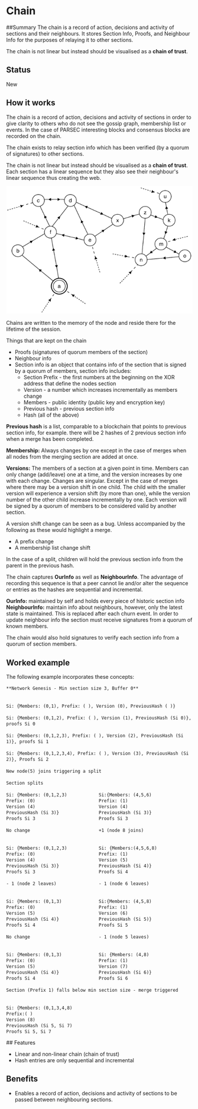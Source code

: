# Chain

##Summary
The chain is a record of action, decisions and activity of sections and their neighbours. It stores Section Info, Proofs, and Neighbour Info for the purposes of relaying it to other sections.

The chain is not linear but instead should be visualised as a **chain of trust**.

## Status
New

## How it works
The chain is a record of action, decisions and activity of sections in order to give clarity to others who do not see the gossip graph, membership list or events. In the case of PARSEC interesting blocks and consensus blocks are recorded on the chain.

The chain exists to relay section info which has been verified (by a quorum of signatures) to other sections.  

The chain is not linear but instead should be visualised as a **chain of trust**. Each section has a linear sequence but they also see their neighbour's linear sequence thus creating the web.

![chain of trust](./images/0601_chain.png)

Chains are written to the memory of the node and reside there for the lifetime of the session.

Things that are kept on the chain

- Proofs (signatures of quorum members of the section)
- Neighbour info
- Section info is an object that contains info of the section that is signed by a quorum of members, section info includes:
    - Section Prefix - the first numbers at the beginning on the XOR address that define the nodes section
    - Version - a number which increases incrementally as members change
    - Members - public identity (public key and encryption key)
    - Previous hash - previous section info
    - Hash (all of the above)

**Previous hash** is a list, comparable to a blockchain that points to previous section info, for example. there will be 2 hashes of 2 previous section info when a merge has been completed.

**Membership:** Always changes by one except in the case of merges when all nodes from the merging section are added at once.

**Versions:** The members of a section at a given point in time. Members can only change (add/leave) one at a time, and the version increases by one with each change.  Changes are singular. Except in the case of merges where there may be a version shift in one child.  The child with the smaller version will experience a version shift (by more than one), while the version number of the other child increase incrementally by one. Each version will be signed by a quorum of members to be considered valid by another section.

A version shift change can be seen as a bug.  Unless accompanied by the following as these would highlight a merge.
- A prefix change
- A membership list change shift

In the case of a split, children will hold the previous section info from the parent in the previous hash.

The chain captures **OurInfo** as well as **NeighbourInfo**. The advantage of recording this sequence is that a peer cannot lie and/or alter the sequence or entries as the hashes are sequential and incremental.

**OurInfo:** maintained by self and holds every piece of historic section info
**NeighbourInfo:** maintain info about neighbours, however, only the latest state is maintained. This is replaced after each churn event.  In order to update neighbour info the section must receive signatures from a quorum of known members.

The chain would also hold signatures to verify each section info from a quorum of section members.

## Worked example
The following example incorporates these concepts:

```
**Network Genesis - Min section size 3, Buffer 0**


Si: {Members: (0,1), Prefix: ( ), Version (0), PreviousHash ( )}

Si: {Members: (0,1,2), Prefix: ( ), Version (1), PreviousHash (Si 0)}, proofs Si 0

Si: {Members: (0,1,2,3), Prefix: ( ), Version (2), PreviousHash (Si 1)}, proofs Si 1

Si: {Members: (0,1,2,3,4), Prefix: ( ), Version (3), PreviousHash (Si 2)}, Proofs Si 2

New node(5) joins triggering a split

Section splits

Si: {Members: (0,1,2,3)            Si:{Members: (4,5,6)
Prefix: (0)                        Prefix: (1)
Version (4)                        Version (4)
PreviousHash (Si 3)}               PreviousHash (Si 3)}
Proofs Si 3                        Proofs Si 3                         

No change                          +1 (node 8 joins)


Si: {Members: (0,1,2,3)            Si: {Members:(4,5,6,8)
Prefix: (0)                        Prefix: (1)
Version (4)                        Version (5)
PreviousHash (Si 3)}               PreviousHash (Si 4)}   
Proofs Si 3                        Proofs Si 4

- 1 (node 2 leaves)                - 1 (node 6 leaves)


Si: {Members: (0,1,3)              Si:{Members: (4,5,8)
Prefix: (0)                        Prefix: (1)
Version (5)                        Version (6)
PreviousHash (Si 4)}               PreviousHash (Si 5)}  
Proofs Si 4                        Proofs Si 5    

No change                          - 1 (node 5 leaves)


Si: {Members: (0,1,3)              Si: {Members: (4,8)
Prefix: (0)                        Prefix: (1)
Version (5)                        Version (7)
PreviousHash (Si 4)}               PreviousHash (Si 6)}    
Proofs Si 4                        Proofs Si 6

Section (Prefix 1) falls below min section size - merge triggered


Si: {Members: (0,1,3,4,8)
Prefix:( )
Version (8)
PreviousHash (Si 5, Si 7)
Proofs Si 5, Si 7

```

## Features
- Linear and non-linear chain (chain of trust)
- Hash entries are only sequential and incremental

## Benefits
- Enables a record of action, decisions and activity of sections to be passed between neighbouring sections.
